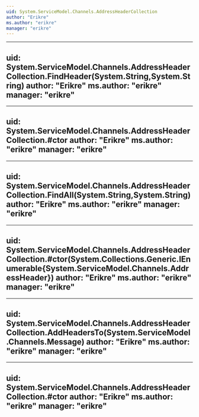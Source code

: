 ```yaml
---
uid: System.ServiceModel.Channels.AddressHeaderCollection
author: "Erikre"
ms.author: "erikre"
manager: "erikre"
---
```


---
uid: System.ServiceModel.Channels.AddressHeaderCollection.FindHeader(System.String,System.String)
author: "Erikre"
ms.author: "erikre"
manager: "erikre"
---

---
uid: System.ServiceModel.Channels.AddressHeaderCollection.#ctor
author: "Erikre"
ms.author: "erikre"
manager: "erikre"
---

---
uid: System.ServiceModel.Channels.AddressHeaderCollection.FindAll(System.String,System.String)
author: "Erikre"
ms.author: "erikre"
manager: "erikre"
---

---
uid: System.ServiceModel.Channels.AddressHeaderCollection.#ctor(System.Collections.Generic.IEnumerable{System.ServiceModel.Channels.AddressHeader})
author: "Erikre"
ms.author: "erikre"
manager: "erikre"
---

---
uid: System.ServiceModel.Channels.AddressHeaderCollection.AddHeadersTo(System.ServiceModel.Channels.Message)
author: "Erikre"
ms.author: "erikre"
manager: "erikre"
---

---
uid: System.ServiceModel.Channels.AddressHeaderCollection.#ctor
author: "Erikre"
ms.author: "erikre"
manager: "erikre"
---
